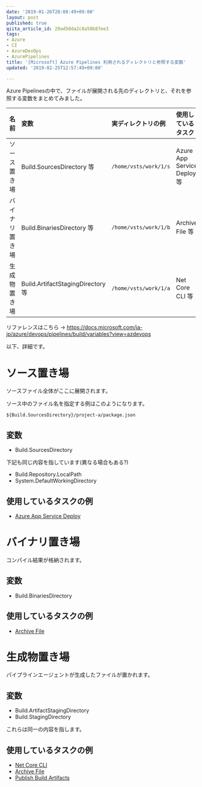```yaml
---
date: '2019-01-26T20:08:49+09:00'
layout: post
published: true
qiita_article_id: 29ad50da2c8a58b87ee3
tags:
- Azure
- CI
- AzureDevOps
- AzurePipelines
title: '[Microsoft] Azure Pipelines 利用されるディレクトリと参照する変数'
updated: '2019-02-25T12:57:49+09:00'

---
```

Azure Pipelinesの中で、ファイルが展開される先のディレクトリと、それを参照する変数をまとめてみました。  
  
| 名前 | 変数 | 実ディレクトリの例 | 使用しているタスク |  
|:--|:--|:--|:--|  
| ソース置き場  | Build.SourcesDirectory 等  | `/home/vsts/work/1/s`  | Azure App Service Deploy 等 |  
| バイナリ置き場  | Build.BinariesDirectory 等 | `/home/vsts/work/1/b`  | Archive File 等 |  
| 生成物置き場  |  Build.ArtifactStagingDirectory 等 | `/home/vsts/work/1/a`  | Net Core CLI 等 |  
  
リファレンスはこちら → https://docs.microsoft.com/ja-jp/azure/devops/pipelines/build/variables?view=azdevops  
  
以下、詳細です。  
  
  
# ソース置き場  
  
ソースファイル全体がここに展開されます。  
  
ソース中のファイル名を指定する例はこのようになります。  
  
```
${Build.SourcesDirectory}/project-a/package.json
```  
  
## 変数  
  
- Build.SourcesDirectory  
  
下記も同じ内容を指しています(異なる場合もある?)  
  
- Build.Repository.LocalPath  
- System.DefaultWorkingDirectory  
  
  
## 使用しているタスクの例  
  
- [Azure App Service Deploy](https://docs.microsoft.com/ja-jp/azure/devops/pipelines/tasks/deploy/azure-rm-web-app-deployment?view=azdevops)  
  
  
  
# バイナリ置き場  
  
コンパイル結果が格納されます。  
  
## 変数  
  
- Build.BinariesDirectory  
  
  
  
## 使用しているタスクの例  
  
- [Archive File](https://docs.microsoft.com/ja-jp/azure/devops/pipelines/tasks/utility/archive-files?view=azdevops)  
  
  
  
# 生成物置き場  
  
パイプラインエージェントが生成したファイルが置かれます。  
  
## 変数  
  
- Build.ArtifactStagingDirectory  
- Build.StagingDirectory  
  
これらは同一の内容を指します。  
  
## 使用しているタスクの例  
  
- [Net Core CLI](https://docs.microsoft.com/ja-jp/azure/devops/pipelines/tasks/build/dotnet-core-cli?view=azdevops)  
- [Archive File](https://docs.microsoft.com/ja-jp/azure/devops/pipelines/tasks/utility/archive-files?view=azdevops)  
- [Publish Build Artifacts](https://docs.microsoft.com/ja-jp/azure/devops/pipelines/tasks/utility/publish-build-artifacts?view=azdevops)  
  
